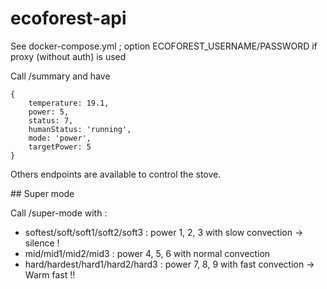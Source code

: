 # ecoforest-api

See docker-compose.yml ; option ECOFOREST_USERNAME/PASSWORD if proxy (without auth) is used

Call /summary and have

```
{
    temperature: 19.1,
    power: 5,
    status: 7,
    humanStatus: 'running',
    mode: 'power',
    targetPower: 5
}
```

Others endpoints are available to control the stove.

## Super mode

Call /super-mode with :
- softest/soft/soft1/soft2/soft3 : power 1, 2, 3 with slow convection -> silence !
- mid/mid1/mid2/mid3  : power 4, 5, 6 with normal convection
- hard/hardest/hard1/hard2/hard3 : power 7, 8, 9 with fast convection -> Warm fast !!
